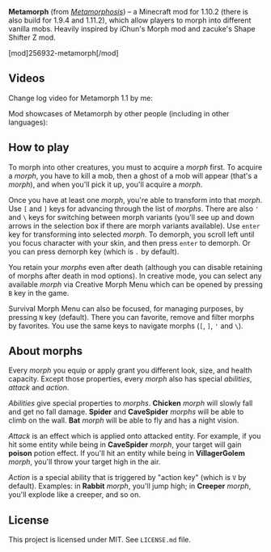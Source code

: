 <?php template('banner', $__data__) ?> 

<?php template('links', $__data__) ?> 

**Metamorph** (from *[Metamorphosis](https://en.wikipedia.org/wiki/Metamorphosis)*) – a Minecraft mod for 1.10.2 (there is also build for 1.9.4 and 1.11.2), which allow players to morph into different vanilla mobs. Heavily inspired by iChun's Morph mod and zacuke's Shape Shifter Z mod. 

<?php if ($domain === \mchorse\MCF): ?> 
[mod]256932-metamorph[/mod]
<?php endif ?> 

<?php template('install', $__data__) ?> 

## Videos

Change log video for Metamorph 1.1 by me:

<?php echo youtube('4BrvdKbVAHo', $domain) ?> 

Mod showcases of Metamorph by other people (including in other languages):

<?php echo youtube('dPkNN2ES5NA?list=PL6UPd2Tj65nHV_xy6zypT58IgZ73IH-2K', $domain) ?> 

## How to play

To morph into other creatures, you must to acquire a *morph* first. To acquire a *morph*, you have to kill a mob, then a ghost of a mob will appear (that's a *morph*), and when you'll pick it up, you'll acquire a *morph*.

Once you have at least one *morph*, you're able to transform into that *morph*. Use `[` and `]` keys for advancing through the list of *morphs*. There are also `'` and `\` keys for switching between morph variants (you'll see up and down arrows in the selection box if there are morph variants available). Use `enter` key for transforming into selected *morph*. To demorph, you scroll left until you focus character with your skin, and then press `enter` to demorph. Or you can press demorph key (which is `.` by default).

You retain your *morphs* even after death (although you can disable retaining of morphs after death in mod options). In creative mode, you can select any available *morph* via Creative Morph Menu which can be opened by pressing `B` key in the game. 

Survival Morph Menu can also be focused, for managing purposes, by pressing `N` key (default). There you can favorite, remove and filter morphs by favorites. You use the same keys to navigate morphs (`[`, `]`, `'` and `\`).

## About morphs

Every *morph* you equip or apply grant you different look, size, and health capacity. Except those properties, every *morph* also has special *abilities*, *attack* and *action*. 

*Abilities* give special properties to *morphs*. **Chicken** *morph* will slowly fall and get no fall damage. **Spider** and **CaveSpider** *morphs* will be able to climb on the wall. **Bat** *morph* will be able to fly and has a night vision.

*Attack* is an effect which is applied onto attacked entity. For example, if you hit some entity while being in **CaveSpider** *morph*, your target will gain **poison** potion effect. If you'll hit an entity while being in **VillagerGolem** *morph*, you'll throw your target high in the air.

*Action* is a special ability that is triggered by "action key" (which is `V` by default). Examples: in **Rabbit** *morph*, you'll jump high; in **Creeper** *morph*, you'll explode like a creeper, and so on.

<?php template('bugs', $__data__) ?> 

<?php if ($domain === \mchorse\GH): ?>
## License

This project is licensed under MIT. See `LICENSE.md` file.
<?php endif ?>

<?php template('terms', $__data__) ?> 

<?php template('media', $__data__) ?> 